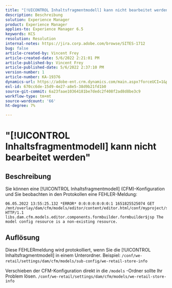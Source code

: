 ```yaml
---
title: "[!UICONTROL Inhaltsfragmentmodell] kann nicht bearbeitet werden"
description: Beschreibung
solution: Experience Manager
product: Experience Manager
applies-to: Experience Manager 6.5
keywords: KCS
resolution: Resolution
internal-notes: https://jira.corp.adobe.com/browse/SITES-1712
bug: false
article-created-by: Vincent Frey
article-created-date: 5/6/2022 2:21:01 PM
article-published-by: Vincent Frey
article-published-date: 5/6/2022 2:37:10 PM
version-number: 1
article-number: KA-19376
dynamics-url: https://adobe-ent.crm.dynamics.com/main.aspx?forceUCI=1&pagetype=entityrecord&etn=knowledgearticle&id=c91330bb-47cd-ec11-a7b5-6045bd00db25
exl-id: 670cc6de-15d9-4e27-a8e5-38d9b21fd1b0
source-git-commit: 6a23faae10364181be7dedc2f408f2ad8d8be3c9
workflow-type: tm+mt
source-wordcount: '66'
ht-degree: 7%

---
```


# &quot;[!UICONTROL Inhaltsfragmentmodell] kann nicht bearbeitet werden&quot;

## Beschreibung


Sie können eine [!UICONTROL Inhaltsfragmentmodell] (CFM)-Konfiguration und Sie beobachten in den Protokollen eine FEHLER-Meldung:

```
06.05.2022 13:55:25.132 *ERROR* 0:0:0:0:0:0:0:1 1651825525074 GET 
/mnt/overlay/dam/cfm/models/editor/content/editor.html/conf/myproject/settings/dam/cfm/models/mycompanymodels HTTP/1.1 
libs.dam.cfm.models.editor.components.formbuilder.formbuilder$jsp The model config resource is a non-existing resource.
```

## Auflösung


Diese FEHLERmeldung wird protokolliert, wenn Sie die [!UICONTROL Inhaltsfragmentmodell] in einem Unterordner.
Beispiel: `/conf/we-retail/settings/dam/cfm/models/sub-config/we-retail-store-info` 

Verschieben der CFM-Konfiguration direkt in die `/models` -Ordner sollte Ihr Problem lösen.
`/conf/we-retail/settings/dam/cfm/models/we-retail-store-info`
